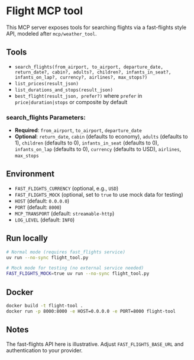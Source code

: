 # Flight MCP tool

This MCP server exposes tools for searching flights via a fast-flights style API, modeled after `mcp/weather_tool`.

## Tools
- `search_flights(from_airport, to_airport, departure_date, return_date?, cabin?, adults?, children?, infants_in_seat?, infants_on_lap?, currency?, airlines?, max_stops?)`
- `list_prices(result_json)`
- `list_durations_and_stops(result_json)`
- `best_flight(result_json, prefer?)` where `prefer` in `price|duration|stops` or composite by default

### search_flights Parameters:
- **Required**: `from_airport`, `to_airport`, `departure_date`
- **Optional**: `return_date`, `cabin` (defaults to economy), `adults` (defaults to 1), `children` (defaults to 0), `infants_in_seat` (defaults to 0), `infants_on_lap` (defaults to 0), `currency` (defaults to USD), `airlines`, `max_stops`

## Environment
- `FAST_FLIGHTS_CURRENCY` (optional, e.g., `USD`)
- `FAST_FLIGHTS_MOCK` (optional, set to `true` to use mock data for testing)
- `HOST` (default: `0.0.0.0`)
- `PORT` (default: `8000`)
- `MCP_TRANSPORT` (default: `streamable-http`)
- `LOG_LEVEL` (default: `INFO`)

## Run locally
```bash
# Normal mode (requires fast_flights service)
uv run --no-sync flight_tool.py

# Mock mode for testing (no external service needed)
FAST_FLIGHTS_MOCK=true uv run --no-sync flight_tool.py
```

## Docker
```bash
docker build -t flight-tool .
docker run -p 8000:8000 -e HOST=0.0.0.0 -e PORT=8000 flight-tool
```

## Notes
The fast-flights API here is illustrative. Adjust `FAST_FLIGHTS_BASE_URL` and authentication to your provider.

